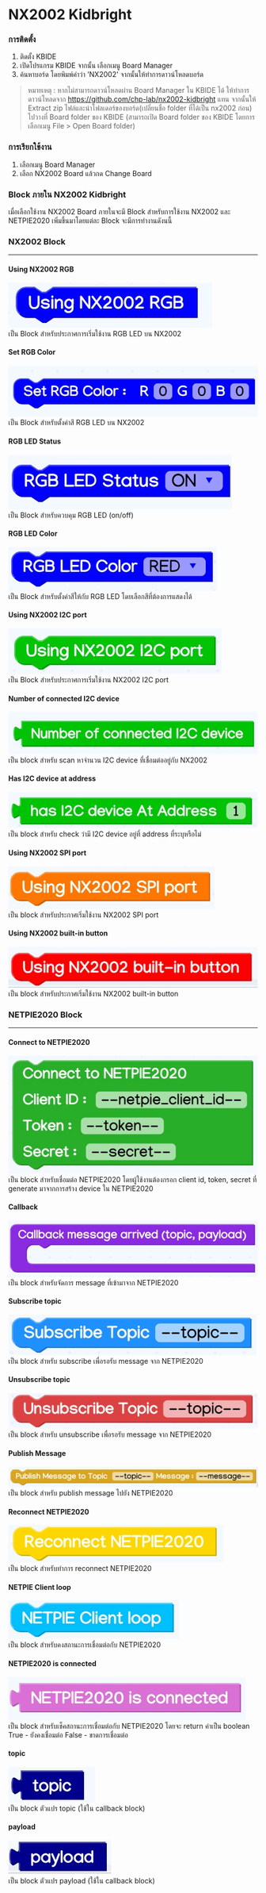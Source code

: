 # NX2002 Kidbright
### การติดตั้ง
1. ติดตั้ง KBIDE
2. เปิดโปรแกรม KBIDE จากนั้น เลือกเมนู Board Manager
3. ค้นหาบอร์ด โดยพิมพ์คำว่า 'NX2002' จากนั้นให้ทำการดาวน์โหลดบอร์ด

> หมายเหตุ : หากไม่สามารถดาวน์โหลดผ่าน Board Manager ใน KBIDE ได้ ให้ทำการดาวน์โหลดจาก https://github.com/chp-lab/nx2002-kidbright แทน จากนั้นให้ Extract zip ไฟล์และนำโฟลเดอร์ของบอร์ด(เปลี่ยนชื่อ folder ที่ได้เป็น nx2002 ก่อน) ไปวางที่ Board folder ของ KBIDE (สามารถเปิด Board folder ของ KBIDE โดยการเลือกเมนู File > Open Board folder)

### การเรียกใช้งาน
1. เลือกเมนู Board Manager
2. เลือก NX2002 Board แล้วกด Change Board

### Block ภายใน NX2002 Kidbright
เมื่อเลือกใช้งาน NX2002 Board ภายในจะมี Block สำหรับการใช้งาน NX2002 และ NETPIE2020 เพิ่มขึ้นมาโดยแต่ละ Block จะมีการทำงานดังนนี้

### NX2002 Block
----

#### Using NX2002 RGB
![alt text,20%](static/block_rgb_begin.jpg "Using NX2002 RGB")<br>
เป็น Block สำหรับประกาศการเริ่มใช้งาน RGB LED บน NX2002

#### Set RGB Color
![alt text](static/block_rgb_set_color.jpg "Set RGB Color")<br>
เป็น Block สำหรับตั้งค่าสี RGB LED บน NX2002

#### RGB LED Status
![alt text](static/block_rgb_status.jpg "RGB LED Status")<br>
เป็น Block สำหรับควบคุม RGB LED (on/off)

#### RGB LED Color
![alt text](static/block_rgb_color.jpg "RGB LED Color")<br>
เป็น Block สำหรับตั้งค่าสีให้กับ RGB LED โดยเลือกสีที่ต้องการแสดงได้

#### Using NX2002 I2C port
![alt text](static/block_i2c_begin.jpg "Using NX2002 I2C port")<br>
เป็น Block สำหรับประกาศการเริ่มใช้งาน NX2002 I2C port

#### Number of connected I2C device
![alt text](static/block_i2c_scan_connected_device.jpg "Number of connected I2C device")<br>
เป็น block สำหรับ scan หาจำนวน I2C device ที่เชื่อมต่ออยู่กับ NX2002

#### Has I2C device at address
![alt text](static/block_i2c_check_device_address.jpg "Has I2C device at address")<br>
เป็น block สำหรับ check ว่ามี I2C device อยู่ที่ address ที่ระบุหรือไม่

#### Using NX2002 SPI port
![alt text](static/block_spi_begin.jpg "Using NX2002 SPI port")<br>
เป็น block สำหรับประกาศเริ่มใช้งาน NX2002 SPI port

#### Using NX2002 built-in button
![alt text](static/block_btn_begin.jpg "Using NX2002 built-in button")<br>
เป็น block สำหรับประกาศเริ่มใช้งาน NX2002 built-in button

### NETPIE2020 Block
---
#### Connect to NETPIE2020
![alt text](static/block_netpie2020_connect.jpg "Connect to NETPIE2020")<br>
เป็น block สำหรับเชื่อมต่อ NETPIE2020 โดยผู้ใช้งานต้องกรอก client id, token, secret ที่ generate มาจากการสร้าง device ใน NETPIE2020

#### Callback
![alt text](static/block_netpie2020_callback.jpg "Callback")<br>
เป็น block สำหรับจัดการ message ที่เข้ามาจาก NETPIE2020

#### Subscribe topic
![alt text](static/block_netpie2020_subscribe_topic.jpg "Subscribe topic")<br>
เป็น block สำหรับ subscribe เพื่อรอรับ message จาก NETPIE2020

#### Unsubscribe topic
![alt text](static/block_netpie2020_unsubscribe_topic.jpg "Unsubscribe topic")<br>
เป็น block สำหรับ unsubscribe เพื่อรอรับ message จาก NETPIE2020

#### Publish Message
![alt text](static/block_netpie2020_publish_message.jpg "Publish Message")<br>
เป็น block สำหรับ publish message ไปยัง NETPIE2020

#### Reconnect NETPIE2020
![alt text](static/block_netpie2020_reconnect.jpg "Reconnect NETPIE2020")<br>
เป็น block สำหรับทำการ reconnect NETPIE2020

#### NETPIE Client loop
![alt text](static/block_netpie2020_client_loop.jpg "NETPIE Client loop")<br>
เป็น block สำหรับคงสถานะการเชื่อมต่อกับ NETPIE2020

#### NETPIE2020 is connected
![alt text](static/block_netpie2020_check_connection.jpg "NETPIE2020 is connected")<br>
เป็น block สำหรับเช็คสถานะการเชื่อมต่อกับ NETPIE2020 โดยจะ return ค่าเป็น boolean
True - ยังคงเชื่อมต่อ
False - ขาดการเชื่อมต่อ

#### topic
![alt text](static/block_netpie2020_topic.jpg "topic")<br>
เป็น block ตัวแปร topic (ใช้ใน callback block)

#### payload
![alt text](static/block_netpie2020_payload.jpg "payload")<br>
เป็น block ตัวแปร payload (ใช้ใน callback block)